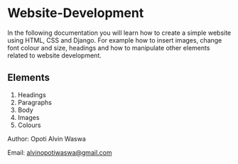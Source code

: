 # Website-Development
In the following documentation you will learn how to create a simple website using HTML, CSS and Django. For example how to insert images, change font colour and size, headings and how to manipulate other elements related to website development.

## Elements
1. Headings
2. Paragraphs
3. Body
4. Images
5. Colours


Author: Opoti Alvin Waswa

Email: alvinopotiwaswa@gmail.com
